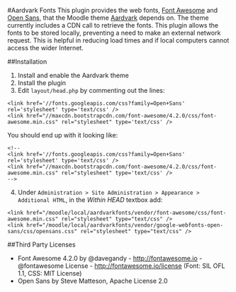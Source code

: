 #Aardvark Fonts
This plugin provides the web fonts, [Font Awesome](http://fontawesome.io) and [Open Sans](https://www.google.com/fonts/specimen/Open+Sans),  that the Moodle theme [Aardvark](https://moodle.org/plugins/pluginversions.php?plugin=theme_aardvark) depends on. The theme currently includes a CDN call to retrieve the fonts. This plugin allows the fonts to be stored locally, preventing a need to make an external network request. This is helpful in reducing load times and if local computers cannot access the wider Internet.

##Installation
1. Install and enable the Aardvark theme
2. Install the plugin
3. Edit `layout/head.php` by commenting out the lines:

```
<link href='//fonts.googleapis.com/css?family=Open+Sans' rel='stylesheet' type='text/css' />
<link href="//maxcdn.bootstrapcdn.com/font-awesome/4.2.0/css/font-awesome.min.css" rel="stylesheet" type='text/css' />
```

You should end up with it looking like:

```
<!--
<link href='//fonts.googleapis.com/css?family=Open+Sans' rel='stylesheet' type='text/css' />
<link href="//maxcdn.bootstrapcdn.com/font-awesome/4.2.0/css/font-awesome.min.css" rel="stylesheet" type='text/css' />
-->
```
4. Under `Administration > Site Administration > Appearance > Additional HTML`, in the _Within HEAD_ textbox add:

```
<link href="/moodle/local/aardvarkfonts/vendor/font-awesome/css/font-awesome.min.css" rel="stylesheet" type="text/css" />
<link href="/moodle/local/aardvarkfonts/vendor/google-webfonts-open-sans/css/opensans.css" rel="stylesheet" type="text/css" />
```

##Third Party Licenses
* Font Awesome 4.2.0 by @davegandy - http://fontawesome.io - @fontawesome
	License - http://fontawesome.io/license (Font: SIL OFL 1.1, CSS: MIT License)
* Open Sans by Steve Matteson, Apache License 2.0

